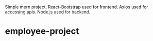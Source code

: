 Simple mern project.
React-Bootstrap used for frontend.
Axios used for accessing apis.
Node.js used for backend.
# employee-project
